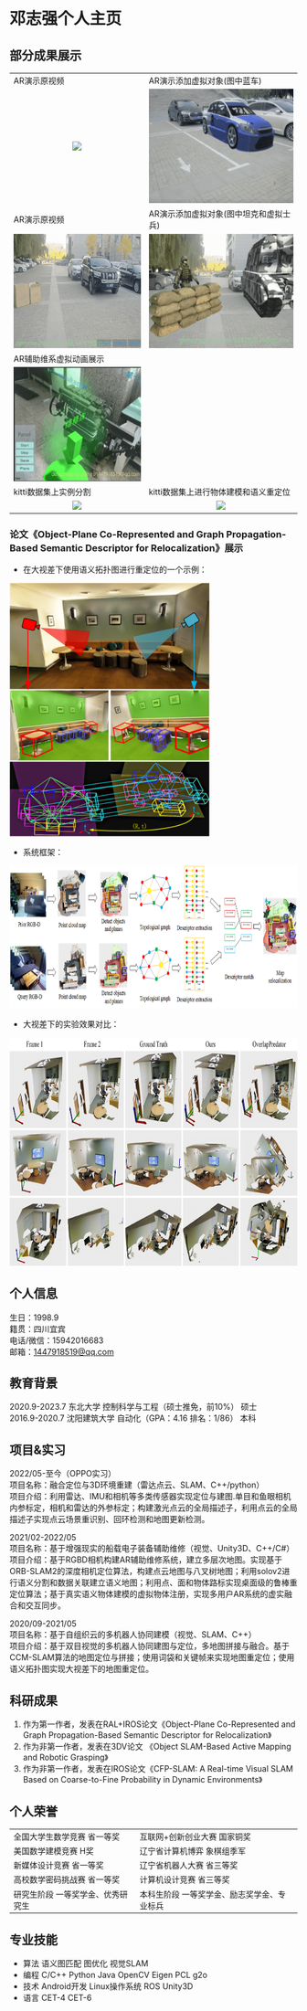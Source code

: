 # 邓志强个人主页

## 部分成果展示


<table rules="none" align="center">
	<tr>
          <td> AR演示原视频  </td>
          <td> AR演示添加虚拟对象(图中蓝车)	 </td>
        </tr>
	<tr>
		<td>
			<center>
				<img src="gif/gif_mark/AR_bule_car_org_mark.gif" height="200" />
			</center>
		</td>
		<td>
			<center>
				<img src="gif/gif_mark/AR_blue_car2_mark.gif" height="200" />
			</center>
		</td>
	</tr>
	<tr>
          <td> AR演示原视频  </td>
          <td> AR演示添加虚拟对象(图中坦克和虚拟士兵)	 </td>
        </tr>
	<tr>
		<td>
			<center>
				<img src="gif/gif_mark/AR_soldier_org_mark.gif" height="200" />
			</center>
		</td>
		<td>
			<center>
				<img src="gif/gif_mark/AR_soldier2_mark.gif" height="200" />
			</center>
		</td>
	</tr>
	<tr>
          <td> AR辅助维系虚拟动画展示  </td>
          <td> </td>
        </tr>
	<tr>
		<td>
			<center>
				<img src="gif/gif_mark/AR_engine2_mark.gif" height="200" />
			</center>
		</td>
		<td>
		</td>
	</tr><tr>
          <td> kitti数据集上实例分割  </td>
          <td> kitti数据集上进行物体建模和语义重定位 </td>
        </tr>
	<tr>
		<td>
			<center>
				<img src="gif/gif_mark/AR_kitti_mark.gif" height="200" />
			</center>
		</td>
		<td>
			<center>
				<img src="gif/gif_mark/AR_kitii_semantic_map3_mark.gif" height="150" />
			</center>
		</td>
	</tr>
</table>


### 论文《Object-Plane Co-Represented and Graph Propagation-Based Semantic Descriptor for Relocalization》展示
* 在大视差下使用语义拓扑图进行重定位的一个示例：   
<img src="img/paper_Introduction.png" width="350"/>   

* 系统框架：   
<img src="img/paper_system.png" height="250" />   

* 大视差下的实验效果对比：   
<img src="img/there_scenes.png" height="400" />
<!-- ![论文结果展示](https://gitee.com/naughtysnail/NaughtySnail.github.io/blob/master/img/there_scenes.png) -->




## 个人信息 
生日：1998.9   
籍贯：四川宜宾	  
电话/微信：15942016683  
邮箱：1447918519@qq.com	

## 教育背景 
2020.9-2023.7	          东北大学	           控制科学与工程（硕士推免，前10%）	         硕士    
2016.9-2020.7	        沈阳建筑大学	         自动化（GPA：4.16  排名：1/86）	            本科    


## 项目&实习
2022/05-至今（OPPO实习）   
项目名称：融合定位与3D环境重建（雷达点云、SLAM、C++/python）       
项目介绍：利用雷达、IMU和相机等多类传感器实现定位与建图.单目和鱼眼相机内参标定，相机和雷达的外参标定；构建激光点云的全局描述子，利用点云的全局描述子实现点云场景重识别、回环检测和地图更新检测。   

2021/02-2022/05          
项目名称：基于增强现实的船载电子装备辅助维修（视觉、Unity3D、C++/C#）    
项目介绍：基于RGBD相机构建AR辅助维修系统，建立多层次地图。实现基于ORB-SLAM2的深度相机定位算法，构建点云地图与八叉树地图；利用solov2进行语义分割和数据关联建立语义地图；利用点、面和物体路标实现桌面级的鲁棒重定位算法；基于真实语义物体建模的虚拟物体注册，实现多用户AR系统的虚实融合和交互同步。   

2020/09-2021/05	  	       
项目名称：基于自组织云的多机器人协同建模（视觉、SLAM、C++）	       
项目介绍：基于双目视觉的多机器人协同建图与定位，多地图拼接与融合。基于CCM-SLAM算法的地图定位与拼接；使用词袋和关键帧来实现地图重定位；使用语义拓扑图实现大视差下的地图重定位。    


  
  
## 科研成果
1. 作为第一作者，发表在RAL+IROS论文《Object-Plane Co-Represented and Graph Propagation-Based Semantic Descriptor for Relocalization》      
2. 作为非第一作者，发表在3DV论文 《Object SLAM-Based Active Mapping and Robotic Grasping》            
3. 作为非第一作者，发表在IROS论文《CFP-SLAM: A Real-time Visual SLAM Based on Coarse-to-Fine Probability in Dynamic Environments》 

## 个人荣誉

  <table border="0">
      <tr>
          <td> 全国大学生数学竞赛  		省一等奖  </td>
          <td> 互联网+创新创业大赛			国家铜奖  </td>
      </tr>
        <tr>
          <td> 美国数学建模竞赛       	H奖  </td>
          <td> 辽宁省计算机博弈			    象棋组季军  </td>
      </tr>
      <tr>
          <td> 新媒体设计竞赛			    省一等奖  </td>
          <td> 辽宁省机器人大赛			    省三等奖  </td>
      </tr>
      <tr>
          <td> 高校数学密码挑战赛		    省一等奖  </td>
          <td> 计算机设计竞赛			        省三等奖  </td>
      </tr>
      <tr>
          <td> 研究生阶段	一等奖学金、优秀研究生  </td>
          <td> 本科生阶段	一等奖学金、励志奖学金、专业标兵  </td>
      </tr>
  </table>
  

## 专业技能
* 算法	语义图匹配  图优化  视觉SLAM     
* 编程	C/C++  Python  Java  OpenCV  Eigen  PCL  g2o     
* 技术	Android开发  Linux操作系统  ROS  Unity3D    
* 语言	CET-4   CET-6    


